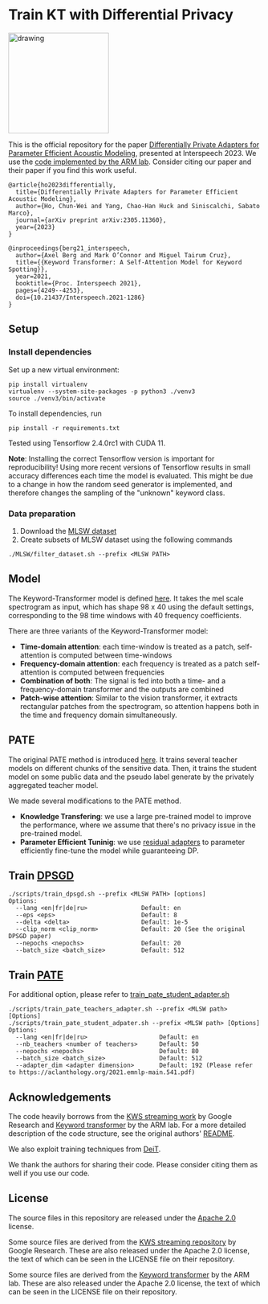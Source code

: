 # Train KT with Differential Privacy

<img src="kwt.png" alt="drawing" width="200"/>

This is the official repository for the paper [Differentially Private Adapters for Parameter Efficient Acoustic Modeling](https://arxiv.org/abs/2305.11360), presented at Interspeech 2023. We use the [code implemented by the ARM lab](https://github.com/ARM-software/keyword-transformer). Consider citing our paper and their paper if you find this work useful.

```
@article{ho2023differentially,
  title={Differentially Private Adapters for Parameter Efficient Acoustic Modeling},
  author={Ho, Chun-Wei and Yang, Chao-Han Huck and Siniscalchi, Sabato Marco},
  journal={arXiv preprint arXiv:2305.11360},
  year={2023}
}

@inproceedings{berg21_interspeech,
  author={Axel Berg and Mark O’Connor and Miguel Tairum Cruz},
  title={{Keyword Transformer: A Self-Attention Model for Keyword Spotting}},
  year=2021,
  booktitle={Proc. Interspeech 2021},
  pages={4249--4253},
  doi={10.21437/Interspeech.2021-1286}
}
```


## Setup


### Install dependencies

Set up a new virtual environment:

```shell
pip install virtualenv
virtualenv --system-site-packages -p python3 ./venv3
source ./venv3/bin/activate
```

To install dependencies, run

```shell
pip install -r requirements.txt
```

Tested using Tensorflow 2.4.0rc1 with CUDA 11.

**Note**: Installing the correct Tensorflow version is important for reproducibility! Using more recent versions of Tensorflow results in small accuracy differences each time the model is evaluated. This might be due to a change in how the random seed generator is implemented, and therefore changes the sampling of the "unknown"  keyword class.

### Data preparation
1. Download the [MLSW dataset](https://mlcommons.org/en/multilingual-spoken-words/)
2. Create subsets of MLSW dataset using the following commands
```
./MLSW/filter_dataset.sh --prefix <MLSW PATH>
```

## Model
The Keyword-Transformer model is defined [here](kws_streaming/models/kws_transformer.py). It takes the mel scale spectrogram as input, which has shape 98 x 40 using the default settings, corresponding to the 98 time windows with 40 frequency coefficients.

There are three variants of the Keyword-Transformer model:

* **Time-domain attention**: each time-window is treated as a patch, self-attention is computed between time-windows
* **Frequency-domain attention**: each frequency is treated as a patch self-attention is computed between frequencies
* **Combination of both**: The signal is fed into both a time- and a frequency-domain transformer and the outputs are combined
* **Patch-wise attention**: Similar to the vision transformer, it extracts rectangular patches from the spectrogram, so attention happens both in the time and frequency domain simultaneously.

## PATE
The original PATE method is introduced [here](https://arxiv.org/abs/1610.05755). It trains several teacher models on different chunks of the sensitive data. Then, it trains the student model on some public data and the pseudo label generate by the privately aggregated teacher model.

We made several modifications to the PATE method.
* **Knowledge Transfering**: we use a large pre-trained model to improve the performance, where we assume that there's no privacy issue in the pre-trained model.
* **Parameter Efficient Tuninig**: we use [residual adapters](https://aclanthology.org/2021.emnlp-main.541.pdf) to parameter efficiently fine-tune the model while guaranteeing DP.


## Train [DPSGD](https://ieeexplore.ieee.org/abstract/document/6736861?casa_token=HZzqxBL49VQAAAAA:j8PqgNzLomsamEhF7FnXY01LOpOVgooWfzzphwIDJFur2Fjgu4UG8lWjhDCAko9ARaTZiP3iFg)
```
./scripts/train_dpsgd.sh --prefix <MLSW PATH> [options]
Options:
  --lang <en|fr|de|ru>               Default: en
  --eps <eps>                        Default: 8
  --delta <delta>                    Default: 1e-5
  --clip_norm <clip_norm>            Default: 20 (See the original DPSGD paper)
  --nepochs <nepochs>                Default: 20
  --batch_size <batch_size>          Default: 512
```

## Train [PATE](https://arxiv.org/abs/1610.05755)
For additional option, please refer to [train_pate_student_adapter.sh](/scripts/train_pate_student_adapter.sh)
```
./scripts/train_pate_teachers_adapter.sh --prefix <MLSW path> [Options]
./scripts/train_pate_student_adpater.sh --prefix <MLSW path> [Options]
Options:
  --lang <en|fr|de|ru>                    Default: en
  --nb_teachers <number of teachers>      Default: 50
  --nepochs <nepochs>                     Default: 80
  --batch_size <batch_size>               Default: 512
  --adapter_dim <adapter dimension>       Default: 192 (Please refer to https://aclanthology.org/2021.emnlp-main.541.pdf)
```

## Acknowledgements

The code heavily borrows from the [KWS streaming work](https://github.com/google-research/google-research/tree/master/kws_streaming) by Google Research and [Keyword transformer](https://github.com/ARM-software/keyword-transformer) by the ARM lab. For a more detailed description of the code structure, see the original authors' [README](kws_streaming/README.md).

We also exploit training techniques from [DeiT](https://github.com/facebookresearch/deit).

We thank the authors for sharing their code. Please consider citing them as well if you use our code.

## License

The source files in this repository are released under the [Apache 2.0](LICENSE.txt) license.

Some source files are derived from the [KWS streaming repository](https://github.com/google-research/google-research/tree/master/kws_streaming) by Google Research. These are also released under the Apache 2.0 license, the text of which can be seen in the LICENSE file on their repository.

Some source files are derived from the [Keyword transformer](https://github.com/ARM-software/keyword-transformer) by the ARM lab. These are also released under the Apache 2.0 license, the text of which can be seen in the LICENSE file on their repository.
